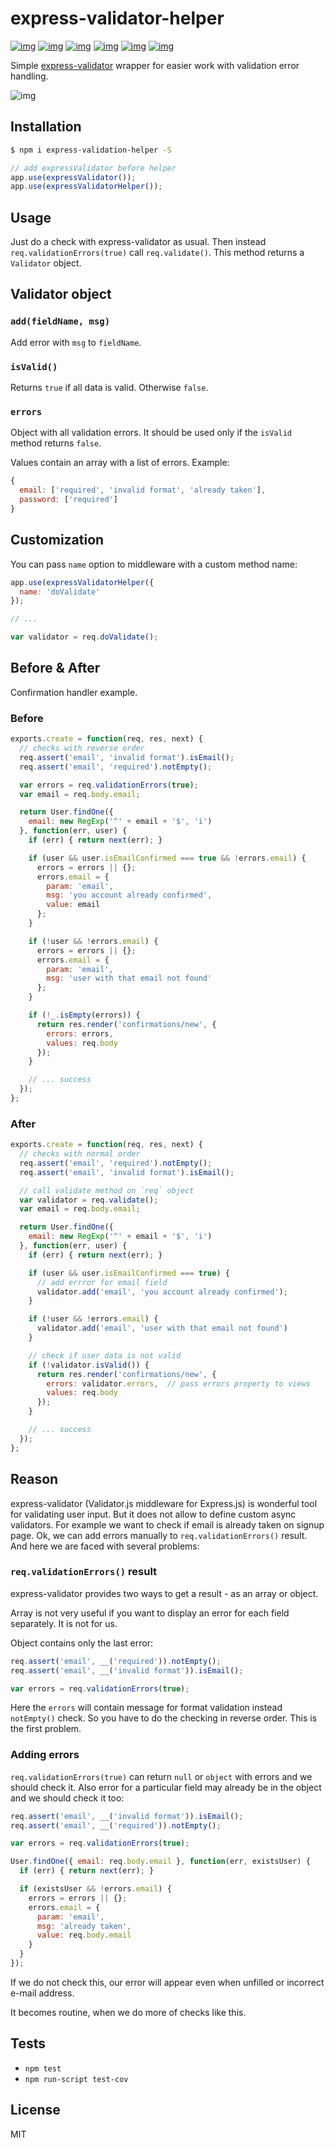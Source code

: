 # express-validator-helper

[![img](http://img.shields.io/npm/v/express-validator-helper.svg)](https://www.npmjs.com/package/express-validator-helper)
[![img](http://img.shields.io/npm/l/express-validator-helper.svg)](https://www.npmjs.com/package/express-validator-helper)
[![img](http://img.shields.io/github/stars/ssbb/express-validator-helper.svg)](https://github.com/ssbb/express-validator-helper)
[![img](http://img.shields.io/npm/dm/express-validator-helper.svg)](https://www.npmjs.com/package/express-validator-helper)
[![img](http://img.shields.io/travis/ssbb/express-validator-helper.svg)](https://travis-ci.org/ssbb/express-validator-helper)
[![img](http://img.shields.io/coveralls/ssbb/express-validator-helper.svg)](https://coveralls.io/r/ssbb/express-validator-helper)

Simple [express-validator](https://github.com/ctavan/express-validator) wrapper for easier work with validation error handling.

![img](./img.jpg)

## Installation

```bash
$ npm i express-validation-helper -S
```

```javascript
// add expressValidator before helper
app.use(expressValidator());
app.use(expressValidatorHelper());
```

## Usage

Just do a check with express-validator as usual. Then instead `req.validationErrors(true)` call `req.validate()`. This method returns a `Validator` object.

## Validator object

### `add(fieldName, msg)`

Add error with `msg` to `fieldName`.

### `isValid()`

Returns `true` if all data is valid. Otherwise `false`.

### `errors`

Object with all validation errors. It should be used only if the `isValid` method returns `false`.

Values contain an array with a list of errors. Example:

```javascript
{
  email: ['required', 'invalid format', 'already taken'],
  password: ['required']
}
```

## Customization

You can pass `name` option to middleware with a custom method name:

```javascript
app.use(expressValidatorHelper({
  name: 'doValidate'
});

// ...

var validator = req.doValidate();
```

## Before & After

Confirmation handler example.

### Before
```javascript
exports.create = function(req, res, next) {
  // checks with reverse order
  req.assert('email', 'invalid format').isEmail();
  req.assert('email', 'required').notEmpty();

  var errors = req.validationErrors(true);
  var email = req.body.email;

  return User.findOne({
    email: new RegExp('^' + email + '$', 'i')
  }, function(err, user) {
    if (err) { return next(err); }

    if (user && user.isEmailConfirmed === true && !errors.email) {
      errors = errors || {};
      errors.email = {
        param: 'email',
        msg: 'you account already confirmed',
        value: email
      };
    }

    if (!user && !errors.email) {
      errors = errors || {};
      errors.email = {
        param: 'email',
        msg: 'user with that email not found'
      };
    }

    if (!_.isEmpty(errors)) {
      return res.render('confirmations/new', {
        errors: errors,
        values: req.body
      });
    }

    // ... success
  });
};
```

### After
```javascript
exports.create = function(req, res, next) {
  // checks with normal order
  req.assert('email', 'required').notEmpty();
  req.assert('email', 'invalid format').isEmail();

  // call validate method on `req` object
  var validator = req.validate();
  var email = req.body.email;

  return User.findOne({
    email: new RegExp('^' + email + '$', 'i')
  }, function(err, user) {
    if (err) { return next(err); }

    if (user && user.isEmailConfirmed === true) {
      // add errror for email field
      validator.add('email', 'you account already confirmed');
    }

    if (!user && !errors.email) {
      validator.add('email', 'user with that email not found')
    }

    // check if user data is not valid
    if (!validator.isValid()) {
      return res.render('confirmations/new', {
        errors: validator.errors,  // pass errors property to views
        values: req.body
      });
    }

    // ... success
  });
};
```

## Reason
express-validator (Validator.js middleware for Express.js) is wonderful tool for validating user input. But it does not allow to define custom async validators. For example we want to check if email is already taken on signup page. Ok, we can add errors manually to  `req.validationErrors()` result. And here we are faced with several problems:

### `req.validationErrors()` result
express-validator provides two ways to get a result - as an array or object.

Array is not very useful if you want to display an error for each field separately. It is not for us.

Object contains only the last error:

```javascript
req.assert('email', __('required')).notEmpty();
req.assert('email', __('invalid format')).isEmail();

var errors = req.validationErrors(true);
```

Here the `errors` will contain message for format validation instead `notEmpty()` check. So you have to do the checking in reverse order. This is the first problem.

### Adding errors
`req.validationErrors(true)` can return `null` or `object` with errors and we should check it. Also error for a particular field may already be in the object and we should check it too:

```javascript
req.assert('email', __('invalid format')).isEmail();
req.assert('email', __('required')).notEmpty();

var errors = req.validationErrors(true);

User.findOne({ email: req.body.email }, function(err, existsUser) {
  if (err) { return next(err); }

  if (existsUser && !errors.email) {
    errors = errors || {};
    errors.email = {
      param: 'email',
      msg: 'already taken',
      value: req.body.email
    }
  }
});
```
If we do not check this, our error will appear even when unfilled or incorrect e-mail address.

It becomes routine, when we do more of checks like this.

## Tests

- `npm test`
- `npm run-script test-cov`


## License

MIT
